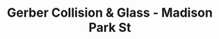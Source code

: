 ---
title: "Gerber Collision & Glass - Madison Park St"
url: /madison/gerber-collision-und-glass-madison-park-st/
shop: Autowerkstatt
---